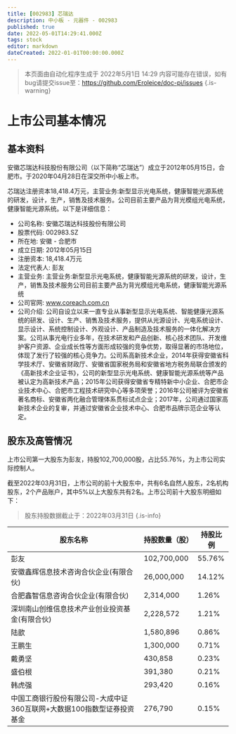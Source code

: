 ```yaml
---
title: [002983] 芯瑞达
description: 中小板 - 元器件 - 002983
published: true
date: 2022-05-01T14:29:41.000Z
tags: stock
editor: markdown
dateCreated: 2022-01-01T00:00:00.000Z
---
```


> 本页面由自动化程序生成于 2022年5月1日 14:29
> 内容可能存在错误，如有bug请提交issue至：https://github.com/Eroleice/doc-pi/issues
{.is-warning}

# 上市公司基本情况

## 基本资料

安徽芯瑞达科技股份有限公司（以下简称“芯瑞达”）成立于2012年05月15日，合肥市。于2020年04月28日在深交所中小板上市。

芯瑞达注册资本18,418.4万元，主营业务:新型显示光电系统，健康智能光源系统的研发，设计，生产，销售及技术服务。公司目前主要产品为背光模组光电系统，健康智能光源系统。以下是详细信息：

- 公司名称: 安徽芯瑞达科技股份有限公司
- 股票代码: 002983.SZ
- 所在地: 安徽 - 合肥市
- 成立日期: 2012年05月15日
- 注册资本: 18,418.4万元
- 法定代表人: 彭友
- 主营业务: 主营业务:新型显示光电系统，健康智能光源系统的研发，设计，生产，销售及技术服务公司目前主要产品为背光模组光电系统，健康智能光源系统
- 公司官网: www.coreach.com.cn
- 公司介绍: 公司自设立以来一直专业从事新型显示光电系统、智能健康光源系统的研发、设计、生产、销售及技术服务，提供从光源设计、光电系统设计、显示设计、系统控制设计、外观设计、产品制造及技术服务的一体化解决方案。公司从事光电行业多年，在技术研发和产品创新、核心技术团队、开发维护客户资源、企业成长性等方面形成较强的竞争优势，取得显著的市场地位，体现了发行了较强的核心竞争力。公司系高新技术企业，2014年获得安徽省科学技术厅、安徽省财政厅、安徽省国家税务局和安徽省地方税务局联合颁发的《高新技术企业证书》，公司的新型显示光电系统、健康智能光源系统等产品被认定为高新技术产品；2015年公司获得安徽省专精特新中小企业、合肥市企业技术中心、合肥市工程技术研究中心等多项荣誉；2016年公司被评为安徽省著名商标、安徽省两化融合管理体系贯标试点企业；2017年，公司通过国家高新技术企业的复审，并通过安徽省企业技术中心、合肥市品牌示范企业等认定。


## 股东及高管情况

上市公司第一大股东为彭友，持股102,700,000股，占比55.76%，为上市公司实际控制人。

截至2022年03月31日，上市公司的前十大股东中，共有6名自然人股东，2名机构股东，2个产品账户，其中5%以上大股东共有2名。上市公司前十大股东明细如下：

> 股东持股数据截止于：2022年03月31日
{.is-info}

| 股东名称 | 持股数量（股） | 持股比例 |
| --- | --- | --- |
| 彭友 | 102,700,000 | 55.76% |
| 安徽鑫辉信息技术咨询合伙企业(有限合伙) | 26,000,000 | 14.12% |
| 合肥鑫智信息咨询合伙企业(有限合伙) | 2,314,000 | 1.26% |
| 深圳南山创维信息技术产业创业投资基金(有限合伙) | 2,228,572 | 1.21% |
| 陆歆 | 1,580,896 | 0.86% |
| 王鹏生 | 1,300,000 | 0.71% |
| 戴勇坚 | 430,858 | 0.23% |
| 盛伯根 | 391,380 | 0.21% |
| 韩虎强 | 293,420 | 0.16% |
| 中国工商银行股份有限公司-大成中证360互联网+大数据100指数型证券投资基金 | 276,790 | 0.15% |




